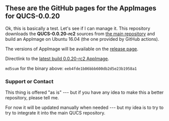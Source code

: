 ## These are the GitHub pages for the AppImages for QUCS-0.0.20

Ok, this is basically a test. Let's see if I can manage it. This repository downloads the **QUCS-0.0.20-rc2** sources from
[the main repository](https://github.com/Qucs/qucs) and build an AppImage on Ubuntu 16.04 (the one provided by GitHub actions). 

The versions of AppImage will be available on the [release page](https://github.com/Rmano/qucsAppImagesBuild/releases).

Directlink to the [latest build 0.0.20-rc2 AppImage](https://github.com/Rmano/qucsAppImagesBuild/releases/download/v0.1/Qucs-0.0.20-pre2-x86_64.AppImage).

`md5sum` for the binary above: `eeb4fde1b06bbb600db2d5e23b1958a1`

### Support or Contact

This thing is offered "as is" --- but if you have any idea to make this a better repository, please tell me. 

For now it will be updated manually when needed --- but my idea is to try to try to integrate it into the main QUCS repository.

